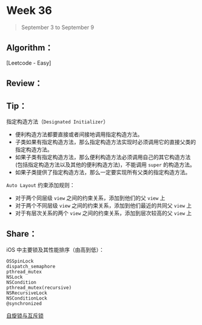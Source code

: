 # Week 36

> September 3 to September 9

## Algorithm：
[Leetcode - Easy] 

## Review：

## Tip：

指定构造方法（`Designated Initializer`）
- 便利构造方法都要直接或者间接地调用指定构造方法。
- 子类如果有指定构造方法，那么指定构造方法实现时必须调用它的直接父类的指定构造方法。
- 如果子类有指定构造方法，那么便利构造方法必须调用自己的其它构造方法(包括指定构造方法以及其他的便利构造方法)，不能调用 `super` 的构造方法。
- 如果子类提供了指定构造方法，那么一定要实现所有父类的指定构造方法。

`Auto Layout` 约束添加规则：
- 对于两个同层级 `view` 之间的约束关系，添加到他们的父 `view` 上
- 对于两个不同层级 `view` 之间的约束关系，添加到他们最近的共同父 `view` 上
- 对于有层次关系的两个 `view` 之间的约束关系，添加到层次较高的父 `view` 上

## Share：

iOS 中主要锁及其性能排序（由高到低）：
```objc
OSSpinLock
dispatch_semaphore
pthread_mutex
NSLock
NSCondition
pthread_mutex(recursive)
NSRecursiveLock
NSConditionLock
@synchronized
```

[自旋锁与互斥锁](https://github.com/wzshare/TimeChip/blob/master/2018/%E8%87%AA%E6%97%8B%E9%94%81%E4%B8%8E%E4%BA%92%E6%96%A5%E9%94%81.md)
